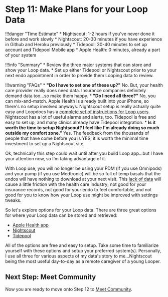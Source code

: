 # Step 11: Make Plans for your Loop Data

!!!danger "Time Estimate"
    * Nightscout: 1-2 hours if you've never done it before and work slowly
    * Nightscout: 20-30 minutes if you have experience in Github and Heroku previously
    * Tidepool: 30-40 minutes to set up account and Tidepool Mobile app
    * Apple Health: 0 minutes, already a part of your system

!!!info "Summary"
    * Review the three major systems that can store and show your Loop data.
    * Set up either Tidepool or Nightscout prior to your next endo appointment in order to provide them Looping data to review.

!!!warning "FAQs"
    * **"Do I have to set one of these up?"** No. But, your health care provider really does need data. Insurance companies definitely demand data too...so make them happy.
    * **"Do I need all three?"** No, you can mix-and-match. Apple Health is already built into your iPhone, so there's no setup involved anyways. Nightscout setup is really actually quite easy and Loopdocs has a [complete set of instructions for Loop users](https://loopkit.github.io/loopdocs/nightscout/new_user/). Nightscout has a lot of useful alarms and alerts, too. Tidepool is free and easy to set up, and many clinics already have Tidepool integration.
    * **Is it worth the time to setup Nightscout? I feel like I'm already doing so much outside my comfort zone."** Yes. The feedback from the thousands of people that have come before you is YES, it is worth the minimal time investment to set up a Nightscout site.

Ok, technically this step could wait until after you build Loop app...but I have your attention now, so I'm taking advantage of it.

With Loop use, you will no longer be using your PDM (if you use Omnipods) and your pump (if you use Medtronic) will be so full of temp basals that the endos will have nothing to download at your next visit. This [lack of data](https://kdisimone.github.io/looptips/data/overview/) will cause a little friction with the health care industry; not good for your insurance records, not good for your endo to feel comfortable, and not good for you to know how your Loop use might be improved with settings tweaks.

So let's explore options for your Loop data. There are three great options for where your Loop data can be stored and retrieved:

* [Apple Health app](https://kdisimone.github.io/looptips/data/health/)
* [Nightscout](https://kdisimone.github.io/looptips/data/nightscout/)
* [Tidepool](https://kdisimone.github.io/looptips/data/tidepool/)

All of the options are free and easy to setup. Take some time to familiarize yourself with these options and setup your preferred system(s). Personally, I use all three for various aspects of my data's story to me...Nightscout being the most useful day-to-day as a remote caregiver of a young Looper.

## Next Step: Meet Community

Now you are ready to move onto Step 12 to [Meet Community](https://loopkit.github.io/loopdocs/build/step12/).


